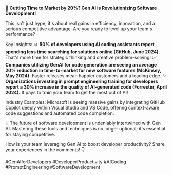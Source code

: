 🚀 **Cutting Time to Market by 20%? Gen AI is Revolutionizing Software Development!**

This isn't just hype; it's about real gains in efficiency, innovation, and a serious competitive advantage. Are you ready to level up your team's performance?

Key Insights:
📊 **50% of developers using AI coding assistants report spending less time searching for solutions online (GitHub, June 2024).** That's more time for strategic thinking and creative problem-solving!
📈 **Companies utilizing GenAI for code generation are seeing an average 20% reduction in time-to-market for new software features (McKinsey, May 2024).** Faster releases mean happier customers and a leading edge.
✨ **Organizations investing in prompt engineering training for developers report a 30% increase in the quality of AI-generated code (Forrester, April 2024).** It pays to train your team to get the most out of AI!

Industry Examples:
Microsoft is seeing massive gains by integrating GitHub Copilot deeply within Visual Studio and VS Code, offering context-aware code suggestions and automated code completion.

💡 The future of software development is undeniably intertwined with Gen AI. Mastering these tools and techniques is no longer optional; it's essential for staying competitive.

How is your team leveraging Gen AI to boost developer productivity? Share your experiences in the comments! 👇

#GenAIforDevelopers #DeveloperProductivity #AICoding #PromptEngineering #SoftwareDevelopment
